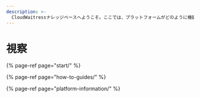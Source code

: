 ```yaml
---
description: >-
  CloudWaitressナレッジベースへようこそ。ここでは、プラットフォームがどのように機能するかをセットアップして理解するのに役立つ記事を見つけることができます。サポートが必要な場合は、お気軽にお問い合わせください。
---
```


# 視察

{% page-ref page="start/" %}

{% page-ref page="how-to-guides/" %}

{% page-ref page="platform-information/" %}


